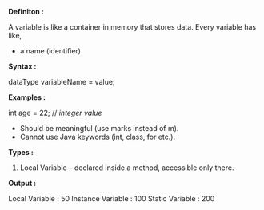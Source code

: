 
**Definiton :**

A variable is like a container in memory that stores data.
Every variable has like,
- a name (identifier)


**Syntax :**

dataType variableName = value;

**Examples :**

int age = 22;                     // *integer value*


- Should be meaningful (use marks instead of m).
- Cannot use Java keywords (int, class, for etc.).

**Types :**

1) Local Variable – declared inside a method, accessible only there.




**Output :**

Local Variable : 50
Instance Variable : 100
Static Variable : 200
